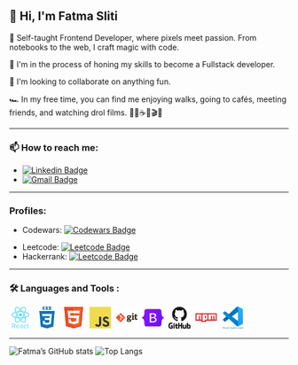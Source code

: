 ## 👋 Hi, I'm Fatma Sliti 

🚀 Self-taught Frontend Developer, where pixels meet passion. From notebooks to the web, I craft magic with code.

🌱 I'm in the process of honing my skills to become a Fullstack developer.

💞️ I'm looking to collaborate on anything fun.

🏎️ In my free time, you can find me enjoying walks, going to cafés, meeting friends, and watching drol films. 🚶‍♂️☕👫🎬😂

---
### 📫 How to reach me:

- [![Linkedin Badge](https://img.shields.io/badge/-LinkedIn-blue?style=flat&logo=Linkedin&logoColor=white)](https://www.linkedin.com/in/fatma-sliti/)
- [![Gmail Badge](https://img.shields.io/badge/-Gmail-red?style=flat&logo=Gmail&logoColor=white)](mailto:fatmasliti289@gmail.com)


---
### Profiles:
- Codewars: [![Codewars Badge](https://www.codewars.com/users/FatmaSliti/badges/small)](https://www.codewars.com/users/FatmaSliti)
<!-- -- Codewars: [![Codewars Badge](https://www.codewars.com/users/Goldsuccess167/badges/small)](https://www.codewars.com/users/Goldsuccess167)-->
- Leetcode: <a href="https://leetcode.com/Fatma-sliti/"><img src="https://assets.leetcode.com/static_assets/public/webpack_bundles/images/logo-dark.e99485d9b.svg" width="100" alt="Leetcode Badge"></a> 
- Hackerrank:  <a href="https://www.hackerrank.com/profile/fatmasliti289"><img src="https://upload.wikimedia.org/wikipedia/commons/4/40/HackerRank_Icon-1000px.png" width="100" height="20" alt="Leetcode Badge"></a> 

---
### :hammer_and_wrench: Languages and Tools :

<div dir="auto">
  <a target="_blank" rel="noopener noreferrer" href="https://github.com/devicons/devicon/blob/master/icons/react/react-original-wordmark.svg"><img src="https://github.com/devicons/devicon/raw/master/icons/react/react-original-wordmark.svg" title="React" alt="React" width="40" height="40" style="max-width: 100%;"></a>&nbsp;
  <a target="_blank" rel="noopener noreferrer" href="https://github.com/devicons/devicon/blob/master/icons/css3/css3-plain-wordmark.svg"><img src="https://github.com/devicons/devicon/raw/master/icons/css3/css3-plain-wordmark.svg" title="CSS3" alt="CSS" width="40" height="40" style="max-width: 100%;"></a>&nbsp;
  <a target="_blank" rel="noopener noreferrer" href="https://github.com/devicons/devicon/blob/master/icons/html5/html5-original.svg"><img src="https://github.com/devicons/devicon/raw/master/icons/html5/html5-original.svg" title="HTML5" alt="HTML" width="40" height="40" style="max-width: 100%;"></a>&nbsp;
  <a target="_blank" rel="noopener noreferrer" href="https://github.com/devicons/devicon/blob/master/icons/javascript/javascript-original.svg"><img src="https://github.com/devicons/devicon/raw/master/icons/javascript/javascript-original.svg" title="JavaScript" alt="JavaScript" width="40" height="40" style="max-width: 100%;"></a>&nbsp;
  <a target="_blank" rel="noopener noreferrer" href="https://github.com/devicons/devicon/blob/master/icons/git/git-original-wordmark.svg"><img src="https://github.com/devicons/devicon/raw/master/icons/git/git-original-wordmark.svg" title="Git" alt="Git"width="40" height="40" style="max-width: 100%;"></a>&nbsp;
  <a target="_blank" rel="noopener noreferrer" href="https://github.com/devicons/devicon/blob/master/icons/bootstrap/bootstrap-original.svg"><img src="https://github.com/devicons/devicon/raw/master/icons/bootstrap/bootstrap-original.svg" title="Bootstrap" alt="Bootstrap" width="40" height="40" style="max-width: 100%;"></a>&nbsp;
  <a target="_blank" rel="noopener noreferrer" href="https://github.com/devicons/devicon/blob/master/icons/github/github-original-wordmark.svg"> <img src="https://github.com/devicons/devicon/raw/master/icons/github/github-original-wordmark.svg" title="github" alt="github" width="40" height="40" style="max-width: 100%;"></a>&nbsp;
  <a target="_blank" rel="noopener noreferrer" href="https://github.com/devicons/devicon/blob/master/icons/npm/npm-original-wordmark.svg"> <img src="https://github.com/devicons/devicon/raw/master/icons/npm/npm-original-wordmark.svg" title="npm" alt="npm" width="40" height="40" style="max-width: 100%;"></a>&nbsp;
<a target="_blank" rel="noopener noreferrer" href="https://github.com/devicons/devicon/blob/master/icons/vscode/vscode-original-wordmark.svg"> <img src="https://raw.githubusercontent.com/devicons/devicon/master/icons/vscode/vscode-original-wordmark.svg" title="VScode" alt="VScode" width="40" height="40" style="max-width: 100%;"></a>&nbsp;
</div>

---

![Fatma’s GitHub stats](https://github-readme-stats.vercel.app/api?username=FatmaSliti&show_icons=true&theme=blue-green)
![Top Langs](https://github-readme-stats.vercel.app/api/top-langs/?username=FatmaSliti&layout=donut&show_icons=true&theme=blue-green)
</p>
